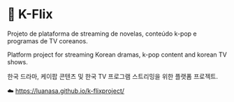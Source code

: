 # 🍿 K-Flix
Projeto de plataforma de streaming de novelas, conteúdo k-pop e programas de TV coreanos. 

Platform project for streaming Korean dramas, k-pop content and korean TV shows.  

한국 드라마, 케이팝 콘텐츠 및 한국 TV 프로그램 스트리밍을 위한 플랫폼 프로젝트.

☁️ https://luanasa.github.io/k-flixproject/
